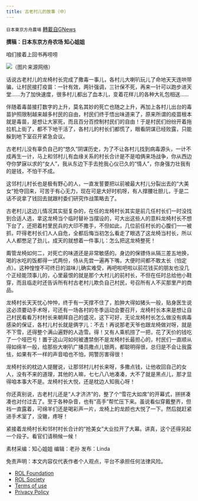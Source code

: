 ```yaml
---
title: 古老村儿的故事（中）
---
```

`日本東京方舟農場` [轉載自GNews](https://gnews.org/zh-hans/2092896/)

**撰稿：日本东京方舟农场 知心姐姐**

咱们接着上回书再唠唠

![](https://assets.gnews.org/wp-content/uploads/2022/03/029.jpg)（图片来源网络）

话说古老村儿的龙椅村长完成了撒毒一事儿，各村儿大喇叭玩儿了命地天天连哄带骗，让村民接打疫苗：一针有效，两针强调，三针保不死，再来一针可以跑步进天堂……为了加快速度，很多村儿都出了血本儿，变着花样儿的各种大礼包相送……

伴随着毒苗接打数字的上升，莫名其妙的死亡也随之上升，再加上各村儿出台的毒苗护照限制越来越多村民的自由，村民们终于悟出味道来了，原来所谓的疫苗根本就是毒苗，是想让大家死，而且百分百控制村民们的自由！于是村民们纷纷开着拖拉机上街了，都不下地干活了，各村儿的村长们都慌了，眼看阴谋已经败露，只能躲到地下室召开紧急会议。

古老村儿没有辜负自己的“悠久”阴谋历史，为了不让各村儿找到病毒源头，一计不成再生一计，马上和邻村儿有血缘关系的村长合计是不是咱俩来场战争，你从西边夺你梦寐以求的“女人”，我从东边下手去抢我心仪已久的“情人”，你身强力壮我有的是钱，不怕干不成。

这邻村儿村长也是极有野心的人，一直发誓要把以前被最大村儿分裂出去的“大美女“抢夺回来，可苦于有心无力，现在可是大好时机呀，有人撑腰壮胆儿，于是二话不说拿了钱回去就跟村委们研究作战策略去了。

古老村儿这边儿情况其实挺复杂的，在任的龙椅村长其实是前几任村长们一时没找到合适人选，拿这龙椅当个临时替补当摆设的，可大出这些人的意料龙椅村长不想下台了，还把着村里民兵的大印不撒手，不但如此，几位前任村长的心腹们一一被抓，吓得老村长们人人自危，全都后悔当初怎么看走了眼选了这龙椅当村长，所以人人都憋足了劲儿，成天的就想着一件事儿：怎么把这龙椅整死！

甭管龙椅如何二，对死亡的味道还是非常敏感的。身边的保镖侍从隔三差五地换，喝的水吃的饭都得一式两份，侍从先尝一遍再下嘴，大便时间都不敢太长（怕定点）。这种惶惶不可终日的滋味儿确实难受，再吧啦吧啦以前花钱买的朋友也没几个正经能顶事儿的，心里最恨的就是那个大村儿的前村长，不但在任时总给他小鞋穿，而且临走时还告诉所有村古老村儿欺负自己村民，号召所有人不买那里产的商品。

龙椅村长天天忧心忡忡，终于有一天撑不住了，脸肿大得如猪头一般，贴身医生说这必须要动手术呀，可还有一场各村的冬季运动会要召开，龙椅村长本来是想让自己村民看看万村村长来朝拜自己的盛况，这下可好，无论龙椅村长怎么做没有病毒感染的保证，各村儿村长就是俩字儿：不去！再说那老天爷也跟龙椅做对呀，就是不下雪，还得整个满山遍野的人造雪。得！又有人乘机捞了一把，花了天价的钱吃了一个哑巴亏！置于这山河如何被遭禁倒不是龙椅村长最担心的，村民们一直顺从得如绵羊一般，给那些大喇叭广播员撒点儿银两，都聪明得很，总归是不会让我露怯，如果有不一样的声音咱也不怕，网警厉害得很！

龙椅村长的枕边人提醒说，让那邻村儿村长来呀，多撒点钱，让他收回自己的女人，没有不来的道理，其他的人嘛，七七八八地凑凑，大不了就是黑点儿，那才显得咱本事大不是。龙椅村长大悦，还是枕边人知我心呀！

你还真别说，古老村儿还是“人才济济”的，整了个“雪花大如席”的开幕式，拼拼凑凑也对付过去了。至于各种杂音，也有“高手”帮忙压下来。虽说看似穿戴整齐，但裆一直露着，可绵羊们还是喝彩声一片，龙椅上的龙颜也大悦了一下。然后就赶紧进手术室了，没辙，疼呀！

紧接着龙椅村长和邻村村长合计的“抢美女”大业拉开了大幕。讲真，这个还得另起一个段子。看官们请稍候一候！

素材采编：知心姐姐
编辑：老孙
发布：Linda

 

免责声明：本文内容仅代表作者个人观点，平台不承担任何法律风险。

- [ROL Foundation](https://rolfoundation.org/)
- [ROL Society](https://rolsociety.org/)
- [Terms of use](https://gnews.org/terms-of-use-3/)
- [Privacy Policy](https://gnews.org/privacy-policy/)
